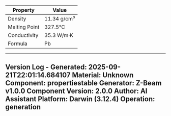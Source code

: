 | Property | Value |
|----------|-------|
| Density | 11.34 g/cm³ |
| Melting Point | 327.5°C |
| Conductivity | 35.3 W/m·K |
| Formula | Pb |


---
Version Log - Generated: 2025-09-21T22:01:14.684107
Material: Unknown
Component: propertiestable
Generator: Z-Beam v1.0.0
Component Version: 2.0.0
Author: AI Assistant
Platform: Darwin (3.12.4)
Operation: generation
---